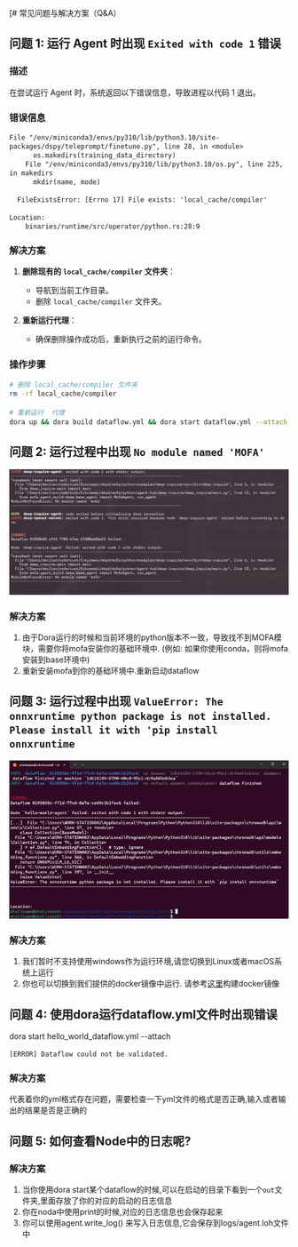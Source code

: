 [# 常见问题与解决方案（Q&A）

## 问题 1: 运行 Agent 时出现 `Exited with code 1` 错误

### 描述

在尝试运行  Agent 时，系统返回以下错误信息，导致进程以代码 1 退出。

### 错误信息

```
File "/env/miniconda3/envs/py310/lib/python3.10/site-packages/dspy/teleprompt/finetune.py", line 28, in <module>
      os.makedirs(training_data_directory)
    File "/env/miniconda3/envs/py310/lib/python3.10/os.py", line 225, in makedirs
      mkdir(name, mode)

  FileExistsError: [Errno 17] File exists: 'local_cache/compiler'

Location:
    binaries/runtime/src/operator/python.rs:28:9
```

### 解决方案

1. **删除现有的 `local_cache/compiler` 文件夹**：
   
   - 导航到当前工作目录。
   - 删除 `local_cache/compiler` 文件夹。

2. **重新运行代理**：

   - 确保删除操作成功后，重新执行之前的运行命令。

### 操作步骤

```bash
# 删除 local_cache/compiler 文件夹
rm -rf local_cache/compiler

# 重新运行  代理
dora up && dora build dataflow.yml && dora start dataflow.yml --attach
```

## 问题 2: 运行过程中出现 `No module named 'MOFA'`
![no_module_name.png](no_module_name.png)

### 解决方案

1. 由于Dora运行的时候和当前环境的python版本不一致，导致找不到MOFA模块，需要你将mofa安装你的基础环境中. (例如: 如果你使用conda，则将mofa安装到base环境中)
2. 重新安装mofa到你的基础环境中.重新启动dataflow

## 问题 3: 运行过程中出现 `ValueError: The onnxruntime python package is not installed. Please install it with 'pip install onnxruntime`
![onnxruntime_error.png](onxx_error.png)

### 解决方案
1. 我们暂时不支持使用windows作为运行环境,请您切换到Linux或者macOS系统上运行
2. 你也可以切换到我们提供的docker镜像中运行. 请参考[这里](https://github.com/moxin-org/mofa/blob/main/python/docker/Dockerfile_x86)构建docker镜像

## 问题 4: 使用dora运行dataflow.yml文件时出现错误

dora start hello_world_dataflow.yml --attach

`[ERROR]
Dataflow could not be validated.
`
### 解决方案

代表着你的yml格式存在问题，需要检查一下yml文件的格式是否正确,输入或者输出的结果是否是正确的


## 问题 5: 如何查看Node中的日志呢?

### 解决方案
1. 当你使用dora start某个dataflow的时候,可以在启动的目录下看到一个`out`文件夹,里面存放了你的对应的启动的日志信息
2. 你在noda中使用print的时候,对应的日志信息也会保存起来
3. 你可以使用agent.write_log() 来写入日志信息,它会保存到logs/agent.loh文件中






